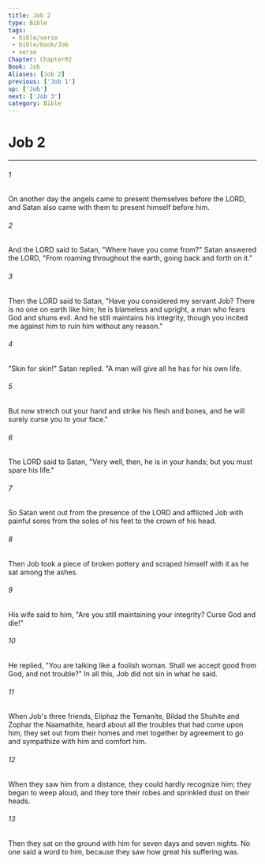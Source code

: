 ```yaml
---
title: Job 2
type: Bible
tags:
 - bible/verse
 - bible/book/Job
 - verse
Chapter: Chapter02
Book: Job
Aliases: [Job 2]
previous: ['Job 1']
up: ['Job']
next: ['Job 3']
category: Bible
---
```

# Job 2

***


###### 1 
On another day the angels came to present themselves before the LORD, and Satan also came with them to present himself before him. 

###### 2 
And the LORD said to Satan, "Where have you come from?" Satan answered the LORD, "From roaming throughout the earth, going back and forth on it." 

###### 3 
Then the LORD said to Satan, "Have you considered my servant Job? There is no one on earth like him; he is blameless and upright, a man who fears God and shuns evil. And he still maintains his integrity, though you incited me against him to ruin him without any reason." 

###### 4 
"Skin for skin!" Satan replied. "A man will give all he has for his own life. 

###### 5 
But now stretch out your hand and strike his flesh and bones, and he will surely curse you to your face." 

###### 6 
The LORD said to Satan, "Very well, then, he is in your hands; but you must spare his life." 

###### 7 
So Satan went out from the presence of the LORD and afflicted Job with painful sores from the soles of his feet to the crown of his head. 

###### 8 
Then Job took a piece of broken pottery and scraped himself with it as he sat among the ashes. 

###### 9 
His wife said to him, "Are you still maintaining your integrity? Curse God and die!" 

###### 10 
He replied, "You are talking like a foolish woman. Shall we accept good from God, and not trouble?" In all this, Job did not sin in what he said. 

###### 11 
When Job's three friends, Eliphaz the Temanite, Bildad the Shuhite and Zophar the Naamathite, heard about all the troubles that had come upon him, they set out from their homes and met together by agreement to go and sympathize with him and comfort him. 

###### 12 
When they saw him from a distance, they could hardly recognize him; they began to weep aloud, and they tore their robes and sprinkled dust on their heads. 

###### 13 
Then they sat on the ground with him for seven days and seven nights. No one said a word to him, because they saw how great his suffering was. 
